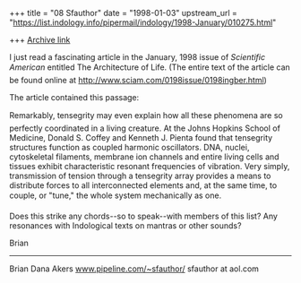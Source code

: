 +++
title = "08 Sfauthor"
date = "1998-01-03"
upstream_url = "https://list.indology.info/pipermail/indology/1998-January/010275.html"

+++
[Archive link](https://list.indology.info/pipermail/indology/1998-January/010275.html)

I just read a fascinating article in the January, 1998 issue of _Scientific
American_ entitled The Architecture of Life. (The entire text of the article
can be found online at http://www.sciam.com/0198issue/0198ingber.html)

The article contained this passage:

Remarkably, tensegrity may even explain how all these phenomena are so
perfectly coordinated in a living creature. At the Johns Hopkins School of
Medicine, Donald S. Coffey and Kenneth J. Pienta found that tensegrity
structures function as coupled harmonic oscillators. DNA, nuclei, cytoskeletal
filaments, membrane ion channels and entire living cells and tissues exhibit
characteristic resonant frequencies of vibration. Very simply, transmission of
tension through a tensegrity array provides a means to distribute forces to
all interconnected elements and, at the same time, to couple, or "tune," the
whole system mechanically as one.

Does this strike any chords--so to speak--with members of this list? Any
resonances with Indological texts on mantras or other sounds?

Brian


--------------------
Brian Dana Akers
www.pipeline.com/~sfauthor/
sfauthor at aol.com




